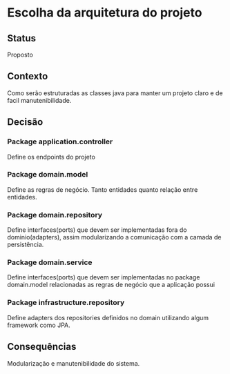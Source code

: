# Escolha da arquitetura do projeto
<!-- https://github.com/joelparkerhenderson/architecture-decision-record/tree/main/locales/en/templates/decision-record-template-by-michael-nygard -->
## Status

Proposto

## Contexto

Como serão estruturadas as classes java para manter um projeto claro e de facil manutenibilidade.

## Decisão

### Package application.controller
Define os endpoints do projeto

### Package domain.model
Define as regras de negócio. Tanto entidades quanto relação entre entidades.

### Package domain.repository
Define interfaces(ports) que devem ser implementadas fora do dominio(adapters),
assim modularizando a comunicação com a camada de persistência.

### Package domain.service
Define interfaces(ports) que devem ser implementadas no package domain.model
relacionadas as regras de negócio que a aplicação possui

### Package infrastructure.repository
Define adapters dos repositories definidos no domain utilizando algum framework como JPA.

## Consequências

Modularização e manutenibilidade do sistema.
